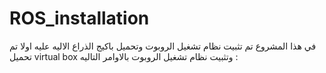 # ROS_installation
في هذا المشروع تم تثبيت نظام تشغيل الروبوت وتحميل باكيج الذراع الاليه عليه
اولا تم تحميل virtual box وتثبيت نظام تشغيل الروبوت بالاوامر التاليه  :
